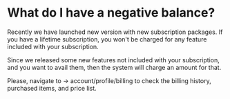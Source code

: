 # What do I have a negative balance?

Recently we have launched new version with new subscription packages. If you have a lifetime subscription, you won't be charged for any feature included with your subscription. 

Since we released some new features not included with your subscription, and you want to avail them, then the system will charge an amount for that.

Please, navigate to → account/profile/billing to check the billing history, purchased items, and price list.